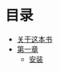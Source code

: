 # 目录

* [关于这本书]( ./README.md )
* [第一章]( ./chapter01/00-about.md ) 
	* [安装]( ./chapter01/01-install.md )
